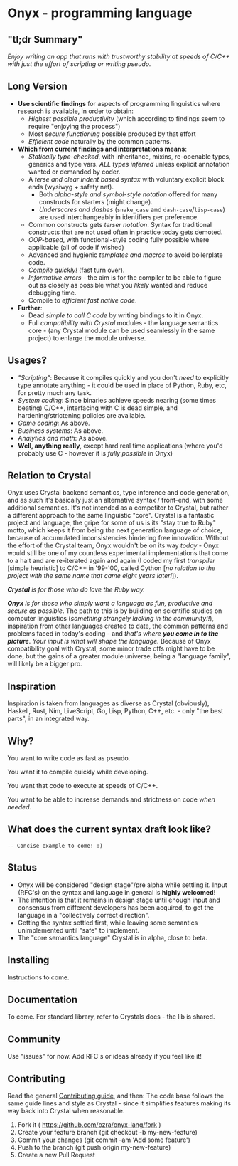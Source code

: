 Onyx - programming language
=======

## "tl;dr Summary" ##
_Enjoy writing an app that runs with trustworthy stability at speeds of C/C++
with just the effort of scripting or writing pseudo._

## Long Version ##
* **Use scientific findings** for aspects of programming linguistics where research is available, in order to obtain:
    - _Highest possible productivity_ (which according to findings seem to require "enjoying the process")
    - Most _secure functioning_ possible produced by that effort
    - _Efficient code_ naturally by the common patterns.
* **Which from current findings and interpretations means**:
    - _Statically type-checked_, with inheritance, mixins, re-openable types, generics and type vars. _ALL types inferred_ unless explicit annotation wanted or demanded by coder.
    - A _terse and clear indent based syntax_ with voluntary explicit block ends (wysiwyg + safety net).
        - Both _alpha-style and symbol-style notation_ offered for many constructs for starters (might change).
        - _Underscores and dashes_ (`snake_case` and `dash-case`/`lisp-case`) are used interchangeably in identifiers per preference.
    - Common constructs gets _terser notation_. Syntax for traditional constructs that are not used often in practice today gets demoted.
    - _OOP-based_, with functional-style coding fully possible where applicable (all of code if wished)
    - Advanced and hygienic _templates and macros_ to avoid boilerplate code.
    - _Compile quickly!_ (fast turn over).
    - _Informative errors_ - the aim is for the compiler to be able to figure out as closely as possible what you _likely_ wanted and reduce debugging time.
    - Compile to _efficient fast native code_.
* **Further**:
    - Dead _simple to call C code_ by writing bindings to it in Onyx.
    - Full _compatibility with Crystal_ modules - the language semantics core - (any Crystal module can be used seamlessly in the same project) to enlarge the module universe.

## Usages? ##
* _"Scripting"_: Because it compiles quickly and you don't _need_ to explicitly type annotate anything - it could be used in place of Python, Ruby, etc, for pretty much any task.
* _System coding_: Since binaries achieve speeds nearing (some times beating) C/C++, interfacing with C is dead simple, and hardening/strictening policies are available.
* _Game coding_: As above.
* _Business systems_: As above.
* _Analytics and math_: As above.
* **Well, anything really**, except hard real time applications (where you'd probably use C - however it is _fully possible_ in Onyx)

## Relation to Crystal ##
Onyx uses Crystal backend semantics, type inference and code generation, and as
such it's basically just an alternative syntax / front-end, with some additional
semantics.
It's not intended as a competitor to Crystal, but rather a different approach to
the same linguistic "core". Crystal is a fantastic project and language, the
gripe for some of us is its "stay true to Ruby" motto, which keeps it from being
_the_ next generation language of choice, because of accumulated inconsistencies
hindering free innovation.
Without the effort of the Crystal team, Onyx wouldn't be on its way _today_ -
Onyx would still be one of my countless experimental implementations that come
to a halt and are re-iterated again and again (I coded my first _transpiler_
[simple heuristic] to C/C++ in '99-'00, called Cython [_no relation to the
project with the same name that came eight years later!_]).

_**Crystal** is for those who do love the Ruby way._

_**Onyx** is for those who simply want a language as fun, productive and secure as
possible_. The path to this is by building on scientific studies on computer
linguistics (_something strangely lacking in the community!!_), inspiration from
other languages created to date, the common patterns and problems faced in
today's coding - and _that's where **you come in to the picture**_. _Your input is
what will shape the language._
Because of Onyx compatibility goal with Crystal, some minor trade offs might
have to be done, but the gains of a greater module universe, being a
"language family", will likely be a bigger pro.

## Inspiration ##
Inspiration is taken from languages as diverse as Crystal (obviously), Haskell,
Rust, Nim, LiveScript, Go, Lisp, Python, C++, etc. - only "the best parts",
in an integrated way.

Why?
----

You want to write code as fast as pseudo.

You want it to compile quickly while developing.

You want that code to execute at speeds of C/C++.

You want to be able to increase demands and strictness on code _when needed_.


What does the current syntax draft look like?
--------------------------------------

```
-- Concise example to come! :)
```

Status
------

* Onyx will be considered "design stage"/pre alpha while settling it. Input (RFC's) on the syntax and language in general is **highly welcomed**!
* The intention is that it remains in design stage until enough input and consensus
 from different developers has been acquired, to get the language in a "collectively correct
 direction".
* Getting the syntax settled first, while leaving some semantics unimplemented
  until "safe" to implement.
* The "core semantics language" Crystal is in alpha, close to beta.

Installing
----------

Instructions to come.

Documentation
----------

To come. For standard library, refer to Crystals docs - the lib is shared.

Community
---------

Use "issues" for now. Add RFC's or ideas already if you feel like it!

Contributing
---------

Read the general [Contributing guide](https://github.com/ozra/onyx-lang/blob/master/Contributing.md), and then:
The code base follows the same guide lines and style as Crystal - since it
simplifies features making its way back into Crystal when reasonable.

1. Fork it ( https://github.com/ozra/onyx-lang/fork )
2. Create your feature branch (git checkout -b my-new-feature)
3. Commit your changes (git commit -am 'Add some feature')
4. Push to the branch (git push origin my-new-feature)
5. Create a new Pull Request
